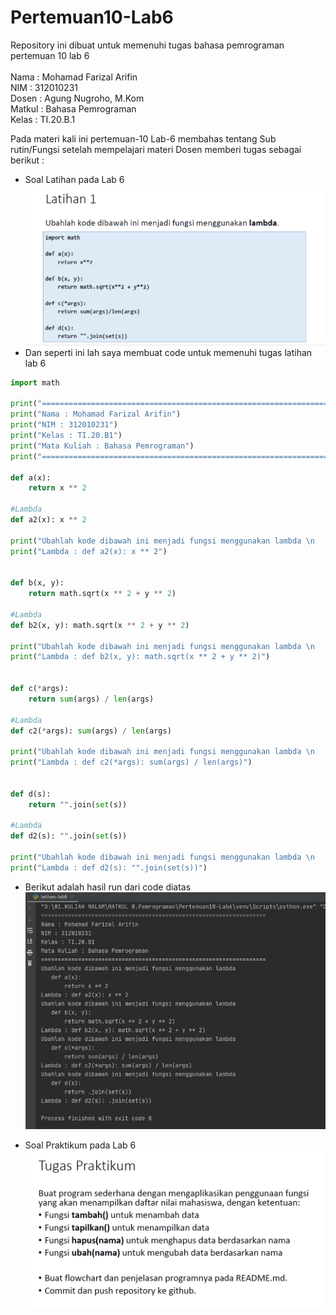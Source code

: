 # Pertemuan10-Lab6

Repository ini dibuat untuk memenuhi tugas bahasa pemrograman pertemuan 10 lab 6<br><br>
Nama : Mohamad Farizal Arifin <br>
NIM : 312010231<br>
Dosen : Agung Nugroho, M.Kom<br>
Matkul : Bahasa Pemrograman<br>
Kelas : TI.20.B.1<br>

Pada materi kali ini pertemuan-10 Lab-6 membahas tentang Sub rutin/Fungsi setelah mempelajari materi Dosen memberi tugas sebagai berikut :<br>
* Soal Latihan pada Lab 6<br>
![latihan](pict/latihan6.PNG)<br>
* Dan seperti ini lah saya membuat code untuk memenuhi tugas latihan lab 6<br>
```python
import math

print("===================================================================")
print("Nama : Mohamad Farizal Arifin")
print("NIM : 312010231")
print("Kelas : TI.20.B1")
print("Mata Kuliah : Bahasa Pemrograman")
print("===================================================================")

def a(x):
    return x ** 2

#Lambda
def a2(x): x ** 2

print("Ubahlah kode dibawah ini menjadi fungsi menggunakan lambda \n   def a(x): \n \t   return x ** 2")
print("Lambda : def a2(x): x ** 2")


def b(x, y):
    return math.sqrt(x ** 2 + y ** 2)

#Lambda
def b2(x, y): math.sqrt(x ** 2 + y ** 2)

print("Ubahlah kode dibawah ini menjadi fungsi menggunakan lambda \n   def b(x, y): \n \t   return math.sqrt(x ** 2 + y ** 2)")
print("Lambda : def b2(x, y): math.sqrt(x ** 2 + y ** 2)")


def c(*args):
    return sum(args) / len(args)

#Lambda
def c2(*args): sum(args) / len(args)

print("Ubahlah kode dibawah ini menjadi fungsi menggunakan lambda \n   def c(*args): \n \t   return sum(args) / len(args)")
print("Lambda : def c2(*args): sum(args) / len(args)")


def d(s):
    return "".join(set(s))

#Lambda
def d2(s): "".join(set(s))

print("Ubahlah kode dibawah ini menjadi fungsi menggunakan lambda \n   def d(s): \n \t   return "".join(set(s))")
print("Lambda : def d2(s): "".join(set(s))")
```
* Berikut adalah hasil run dari code diatas<br>
![hasil-latihan](pict/hasil-latihan.PNG)<br>

* Soal Praktikum pada Lab 6<br>
![tugas-prkatikum6](pict/tugas-praktikum6.PNG)<br>